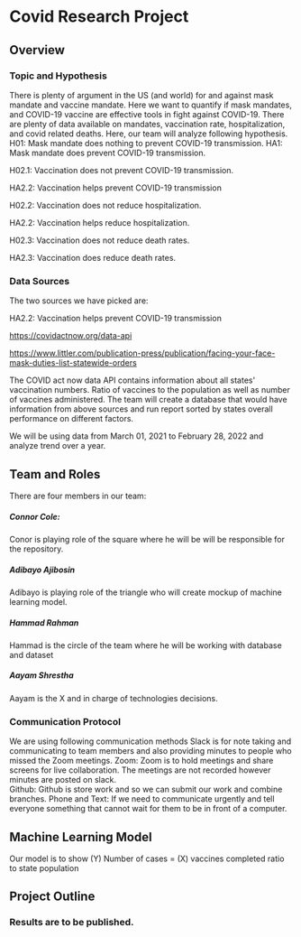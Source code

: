 # Covid Research Project

## Overview 
### Topic and Hypothesis 
There is plenty of argument in the US (and world) for and against mask mandate and vaccine mandate. Here we want to quantify if mask mandates, and COVID-19 vaccine are effective tools in fight against COVID-19. There are plenty of data available on mandates, vaccination rate, hospitalization, and covid related deaths. Here, our team will analyze following hypothesis. 
H01: Mask mandate does nothing to prevent COVID-19 transmission. 
HA1: Mask mandate does prevent COVID-19 transmission. 

H02.1: Vaccination does not prevent COVID-19 transmission.

HA2.2: Vaccination helps prevent COVID-19 transmission 

H02.2: Vaccination does not reduce hospitalization. 

HA2.2: Vaccination helps reduce hospitalization.

H02.3: Vaccination does not reduce death rates.

HA2.3: Vaccination does reduce death rates. 
 ### Data Sources 
The two sources we have picked are:

HA2.2: Vaccination helps prevent COVID-19 transmission 

https://covidactnow.org/data-api

https://www.littler.com/publication-press/publication/facing-your-face-mask-duties-list-statewide-orders

The COVID act now data API contains information about all states' vaccination numbers. Ratio of vaccines to the population as well as number of vaccines administered. The team will create a database that would have information from above sources and run report sorted by states overall performance on different factors. 

We will be using data from March 01, 2021 to February 28, 2022 and analyze trend over a year. 

## Team and Roles 
There are four members in our team: 
##### Connor Cole: 
Conor is playing role of the square where he will be will be responsible for the repository.

##### Adibayo Ajibosin 
Adibayo is playing role of the triangle who will create mockup of machine learning model.
##### Hammad Rahman
Hammad is the circle of the team where he will be working with database and dataset  
##### Aayam Shrestha 
Aayam is the X and in charge of technologies decisions. 
### Communication Protocol 
We are using following communication methods 
Slack is for note taking and communicating to team members and also providing minutes to people who missed the Zoom meetings. 
Zoom: Zoom is to hold meetings and share screens for live collaboration. The meetings are not recorded however minutes are posted on slack.   
Github: Github is store work and so we can submit our work and combine branches. 
Phone and Text: If we need to communicate urgently and tell everyone something that cannot wait for them to be in front of a computer.   

## Machine Learning Model 
Our model is to show 
(Y) Number of cases = (X) vaccines completed ratio to state population

## Project Outline 




### Results are to be published. 
